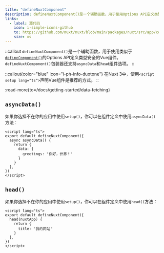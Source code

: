 ```yaml
---
title: "defineNuxtComponent"
description: defineNuxtComponent()是一个辅助函数，用于使用Options API定义类型安全的Vue组件。
links:
  - label: 源代码
    icon: i-simple-icons-github
    to: https://github.com/nuxt/nuxt/blob/main/packages/nuxt/src/app/composables/component.ts
    size: xs
---
```


::callout
`defineNuxtComponent()`是一个辅助函数，用于使用类似于[`defineComponent()`](https://vuejs.org/api/general.html#definecomponent)的Options API定义类型安全的Vue组件。`defineNuxtComponent()`包装器还支持`asyncData`和`head`组件选项。
::

::callout{color="blue" icon="i-ph-info-duotone"}
在Nuxt 3中，使用`<script setup lang="ts">`声明Vue组件是推荐的方式。
::

:read-more{to=/docs/getting-started/data-fetching}

## `asyncData()`

如果你选择不在你的应用中使用`setup()`，你可以在组件定义中使用`asyncData()`方法：

```vue [pages/index.vue]
<script lang="ts">
export default defineNuxtComponent({
  async asyncData() {
    return {
      data: {
        greetings: '你好，世界！'
      }
    }
  },
})
</script>
```

## `head()`

如果你选择不在你的应用中使用`setup()`，你可以在组件定义中使用`head()`方法：

```vue [pages/index.vue]
<script lang="ts">
export default defineNuxtComponent({
  head(nuxtApp) {
    return {
      title: '我的网站'
    }
  },
})
</script>
```
